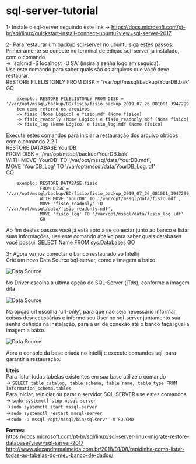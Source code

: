 # sql-server-tutorial


1- Instale o sql-server seguindo este link -> https://docs.microsoft.com/pt-br/sql/linux/quickstart-install-connect-ubuntu?view=sql-server-2017<br>

2- Para restaurar um backup sql-server no ubuntu siga estes passos.<br>
   Primeiramente se conecte no terminal de edição sql-server já instalado, com o comando<br> -> 'sqlcmd -S localhost -U SA' (insira a senha logo em seguida).<br>
   Use este comando para saber quais são os arquivos que você deve restaurar.<br>
      RESTORE FILELISTONLY FROM DISK = '/var/opt/mssql/backup/YourDB.bak'<br>
      GO<br>
        
        exemplo: RESTORE FILELISTONLY FROM DISK = '/var/opt/mssql/backup/BD/fisio/fisio_backup_2019_07_26_081001_3947299.bak
        tem como retorno os arquivos 
        -> fisio (Nome Lógico) e fisio.mdf (Nome físico)
        -> fisio_readonly (Nome Lógico) e fisio_readonly.mdf (Nome físico)
        -> fisio_log (Nome Lógico) e fisio_log.mdf (Nome físico)
        
   Execute estes comandos para iniciar a restauração dos arquivo obtidos com o comando 2.2.1<br>
       RESTORE DATABASE YourDB<br>
       FROM DISK = '/var/opt/mssql/backup/YourDB.bak'<br>
       WITH MOVE 'YourDB' TO '/var/opt/mssql/data/YourDB.mdf',<br>
       MOVE 'YourDB_Log' TO '/var/opt/mssql/data/YourDB_Log.ldf'<br>
       GO<br>
        
        exemplo: RESTORE DATABASE fisio
                 FROM DISK = '/var/opt/mssql/backup/BD/fisio/fisio_backup_2019_07_26_081001_3947299.bak'
                 WITH MOVE 'YourDB' TO '/var/opt/mssql/data/fisio.mdf',
                 MOVE 'fisio_readonly' TO '/var/opt/mssql/data/fisio_readonly.ndf',
                 MOVE 'fisio_log' TO '/var/opt/mssql/data/fisio_log.ldf'
                 GO
        
  
<p>Ao fim destes passos você já está apto a se conectar junto ao banco e listar suas informações,
    use este comando abaixo para saber quais databases você possui:
    SELECT Name FROM sys.Databases
    GO </p>
    
3- Agora vamos conectar o banco restaurado ao Intellij<br>
   Crie um novo Data Source sql-server, como a imagem a baixo<br>

![Data Source](https://i.imgur.com/R7CeVF3g.png)

   No Driver escolha a ultima opção do SQL-Server (jTds), conforme a imagem dita<br> 
   
![Data Source](https://i.imgur.com/bnq1mp9g.png)

   Na opção url escolha 'url-only', para que não seja necessário informar coisas desnecessárias e informe seu User no sql-server juntamento sua senha definida na instalação, para a url de conexão até o banco faça igual a imagem a baixo.
   
![Data Source](https://i.imgur.com/jEdHMgjg.png)

   Abra o console da base criada no Intellij e execute comandos sql, para garantir a restauração.
    


**Uteis**<br>
Para listar todas tabelas existentes em sua base utilize o comando<br> -> ```SELECT table_catalog, table_schema, table_name, table_type FROM information_schema.tables```
<br>Para iniciar, reiniciar ou parar o servidor SQL-SERVER use estes comandos<br> -> ```sudo systemctl stop mssql-server```<br>
 ->```sudo systemctl start mssql-server```<br>
 ->```sudo systemctl restart mssql-server```<br>
 ->```sudo -u mssql /opt/mssql/bin/sqlservr -m SQLCMD``` <br>
 
 
 **Fontes:** <br>
https://docs.microsoft.com/pt-br/sql/linux/sql-server-linux-migrate-restore-database?view=sql-server-2017 <br>
http://www.alexandremalmeida.com.br/2018/01/08/rapidinha-como-listar-todas-as-tabelas-do-meu-banco-de-dados/
